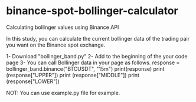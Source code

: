# binance-spot-bollinger-calculator
Calculating bollinger values using Binance API

In this study, you can calculate the current bollinger data of the trading pair you want on the Binance spot exchange.

1- Download "bollinger_band.py"
2- Add <import bollinger_band> to the beginning of the your code page
3- You can call Bollinger data in your page as follows.
      response = bollinger_band.binance("BTCUSDT", "15m")
      print(response)
      print (response["UPPER"])
      print (response["MIDDLE"])
      print (response["LOWER"])

NOT: You can use example.py file for example.
